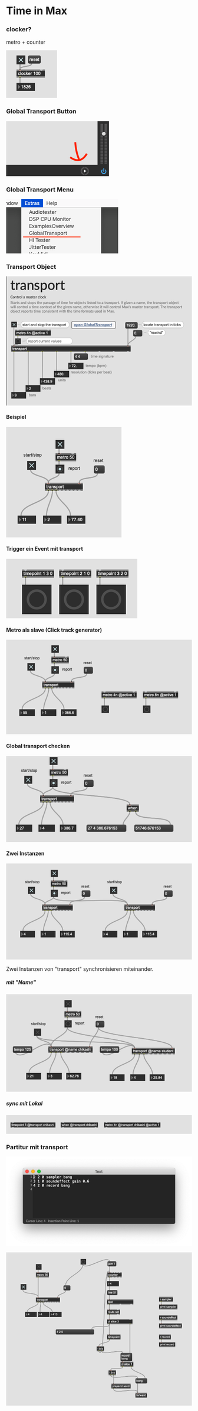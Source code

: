# Time in Max

### clocker?

metro + counter

![](K6/clocker.png)

### Global Transport Button
![](K6/globalt.png)


### Global Transport Menu

![](K6/menu.png)


### Transport Object

![](K6/transport.png)


#### Beispiel

![](K6/example.png)

#### Trigger ein Event mit transport

![](K6/timepoint.png)


#### Metro als slave (Click track generator)

![](K6/slave.png)



#### Global transport checken

![](K6/when.png)


#### Zwei Instanzen

![](K6/global.png)

Zwei Instanzen von "transport" synchronisieren miteinander.

##### mit "Name"

![local](K6/local.png)

##### sync mit Lokal

![sync](K6/sync.png)


### Partitur mit transport

![score](K6/score.png)

![score](K6/conductor.png)






